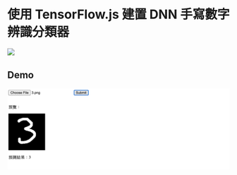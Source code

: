 # 使用 TensorFlow.js 建置 DNN 手寫數字辨識分類器

![](https://i.imgur.com/oGW12bt.png)

## Demo

![](./screenshot/demo.png)

